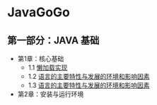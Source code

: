 # JavaGoGo

## 第一部分：JAVA 基础

- 第1章：核心基础
	- 1.1 [懒加载实现](doc/01.1.md)
	- 1.2 [语言的主要特性与发展的环境和影响因素](doc/01.2.md)
	- 1.3 [语言的主要特性与发展的环境和影响因素](doc/01.2.md)
- 第2章：安装与运行环境